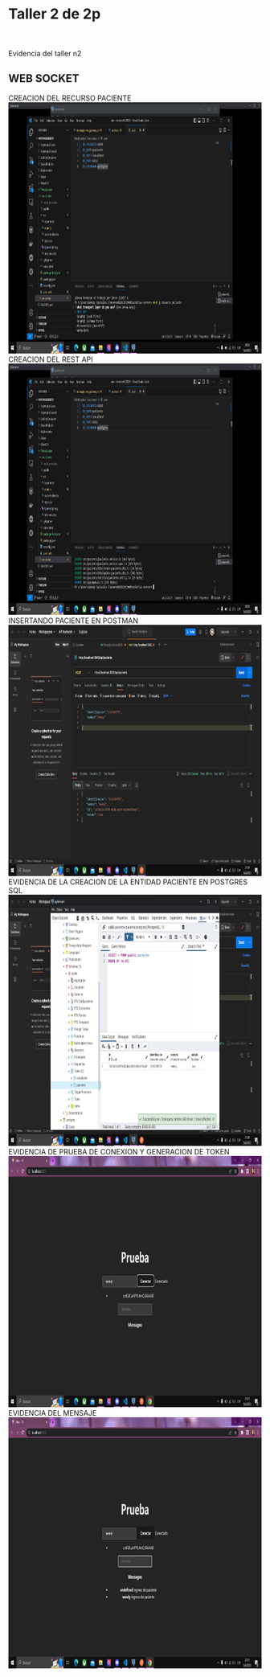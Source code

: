 
# Taller 2 de 2p

<br><br>
Evidencia del taller n2


## WEB SOCKET

CREACION DEL RECURSO PACIENTE
<img src="evidencias/cap1.png"  width="700em" height="500em" />
CREACION DEL REST API
<img src="evidencias/cap2.png"  width="700em" height="500em" />
INSERTANDO PACIENTE EN POSTMAN
<img src="evidencias/cap3.png"  width="700em" height="500em" />
EVIDENCIA DE LA CREACION DE LA ENTIDAD PACIENTE EN POSTGRES SQL 
<img src="evidencias/cap4.png"  width="700em" height="500em" />
EVIDENCIA DE PRUEBA DE CONEXION Y GENERACION DE TOKEN 
<img src="evidencias/cap5.png"  width="700em" height="500em" />
EVIDENCIA DEL MENSAJE 
<img src="evidencias/cap6.png"  width="700em" height="500em" />